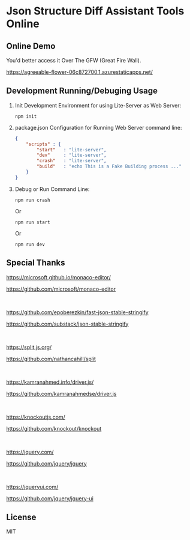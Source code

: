 # Json Structure Diff Assistant Tools Online

## Online Demo

You'd better access it Over The GFW (Great Fire Wall).

https://agreeable-flower-06c872700.1.azurestaticapps.net/

## Development Running/Debuging Usage

1. Init Development Environment for using Lite-Server as Web Server:
    ```
    npm init
    ```

2. package.json Configuration for Running Web Server command line:
    ```json
    {
        "scripts" : {
            "start"   : "lite-server",
            "dev"     : "lite-server",
            "crash"   : "lite-server",
            "build"   : "echo This is a Fake Building process ..."
        }
    }
    ```

3. Debug or Run Command Line:

    ```
    npm run crash
    ```
    Or
    ```
    npm run start
    ```
    Or
    ```
    npm run dev
    ```

## Special Thanks

https://microsoft.github.io/monaco-editor/

https://github.com/microsoft/monaco-editor

<br>
    
https://github.com/epoberezkin/fast-json-stable-stringify

https://github.com/substack/json-stable-stringify

<br>

https://split.js.org/

https://github.com/nathancahill/split

<br>

https://kamranahmed.info/driver.js/

https://github.com/kamranahmedse/driver.js

<br>

https://knockoutjs.com/

https://github.com/knockout/knockout

<br>

https://jquery.com/

https://github.com/jquery/jquery

<br>

https://jqueryui.com/

https://github.com/jquery/jquery-ui

## License

MIT
